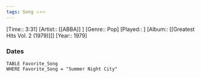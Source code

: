 ```yaml
---
tags: Song ⭐⭐⭐ 
---
```

[Time:: 3:31]
[Artist:: [[ABBA]] ]
[Genre:: Pop]
[Played:: ]
[Album:: [[Greatest Hits Vol. 2 (1979)]]]
[Year:: 1979]
### Dates
````dataview
TABLE Favorite_Song
WHERE Favorite_Song = "Summer Night City"
````